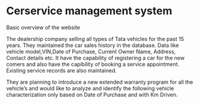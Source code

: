# Cerservice management system
Basic overview of the website 

The dealership company selling all types of Tata vehicles for the past 15 years.
They maintained the car sales history in the database. 
Data like vehicle model,VIN,Date of Purchase, Current Owner Name, Address, Contact details etc.
It have the capability of registering a car for the new comers and also 
have the capibility of booking a service appointment. 
Existing service records are also maintained.

They are planning to introduce a new extended warranty program for all the 
vehicle’s and would like to analyze and identify the following vehicle characterization only
based on Date of Purchase and with Km Driven.
